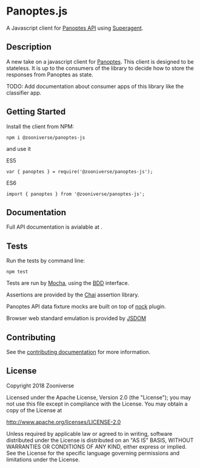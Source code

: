 # Panoptes.js

A Javascript client for [Panoptes API](https://github.com/zooniverse/Panoptes) using [Superagent](https://github.com/visionmedia/superagent).

## Description

A new take on a javascript client for [Panoptes](https://github.com/zooniverse/Panoptes). This client is designed to be stateless. It is up to the consumers of the library to decide how to store the responses from Panoptes as state. 

TODO: Add documentation about consumer apps of this library like the classifier app.

## Getting Started

Install the client from NPM:

```
npm i @zooniverse/panoptes-js
```

and use it

ES5

```
var { panoptes } = require('@zooniverse/panoptes-js');
```

ES6

```
import { panoptes } from '@zooniverse/panoptes-js';
```

## Documentation

Full API documentation is avialable at []().

## Tests

Run the tests by command line:

```
npm test
```

Tests are run by [Mocha](https://mochajs.org/), using the [BDD](https://mochajs.org/#bdd) interface.

Assertions are provided by the [Chai](http://www.chaijs.com/) assertion library.

Panoptes API data fixture mocks are built on top of [nock](https://github.com/nock/nock) plugin.

Browser web standard emulation is provided by [JSDOM](https://github.com/jsdom/jsdom)

## Contributing

See the [contributing documentation](docs/CONTRIBUTING.md) for more information.

## License

Copyright 2018 Zooniverse

Licensed under the Apache License, Version 2.0 (the "License"); you may not use this file except in compliance with the License. You may obtain a copy of the License at

http://www.apache.org/licenses/LICENSE-2.0

Unless required by applicable law or agreed to in writing, software distributed under the License is distributed on an "AS IS" BASIS, WITHOUT WARRANTIES OR CONDITIONS OF ANY KIND, either express or implied. See the License for the specific language governing permissions and limitations under the License.



